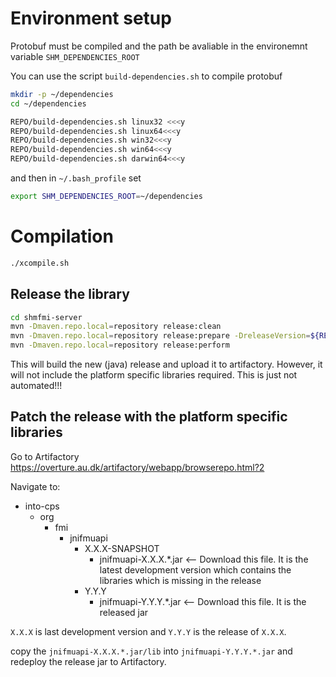 # Environment setup

Protobuf must be compiled and the path be avaliable in the environemnt variable `SHM_DEPENDENCIES_ROOT`

You can use the script `build-dependencies.sh` to compile protobuf

```bash
mkdir -p ~/dependencies
cd ~/dependencies

REPO/build-dependencies.sh linux32 <<<y
REPO/build-dependencies.sh linux64<<<y
REPO/build-dependencies.sh win32<<<y
REPO/build-dependencies.sh win64<<<y
REPO/build-dependencies.sh darwin64<<<y
```

and then in `~/.bash_profile` set

```bash
export SHM_DEPENDENCIES_ROOT=~/dependencies
```

# Compilation

```bash
./xcompile.sh 
```

## Release the library


```bash
cd shmfmi-server
mvn -Dmaven.repo.local=repository release:clean
mvn -Dmaven.repo.local=repository release:prepare -DreleaseVersion=${RELEASE_VER} -DdevelopmentVersion=${NEW_DEV_VER}
mvn -Dmaven.repo.local=repository release:perform
```

This will build the new (java) release and upload it to artifactory. However, it will not include the platform specific libraries required. This is just not automated!!!

## Patch the release with the platform specific libraries

Go to Artifactory https://overture.au.dk/artifactory/webapp/browserepo.html?2

Navigate to:

* into-cps
   * org
       * fmi
           * jnifmuapi
               * X.X.X-SNAPSHOT
                 * jnifmuapi-X.X.X.*.jar   <-- Download this file. It is the latest development version which contains the libraries which is missing in the release
               * Y.Y.Y
                 * jnifmuapi-Y.Y.Y.*.jar   <-- Download this file. It is the released jar

`X.X.X` is last development version and `Y.Y.Y` is the release of `X.X.X`.

copy the `jnifmuapi-X.X.X.*.jar/lib` into `jnifmuapi-Y.Y.Y.*.jar` and redeploy the release jar to Artifactory.

